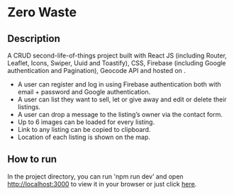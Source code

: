 # Zero Waste

## Description
A CRUD second-life-of-things project built with React JS (including Router, Leaflet, Icons, Swiper, Uuid and Toastify), CSS, Firebase (including Google authentication and Pagination), Geocode API and hosted on .

* A user can register and log in using Firebase authentication both with email + password and Google authentication.
* A user can list they want to sell, let or give away and edit or delete their listings.
* A user can drop a message to the listing’s owner via the contact form.
* Up to 6 images can be loaded for every listing.
* Link to any listing can be copied to clipboard.
* Location of each listing is shown on the map.

## How to run
In the project directory, you can run 'npm run dev’ and open [http://localhost:3000](http://localhost:3000) to view it in your browser or just click [here](https://).
